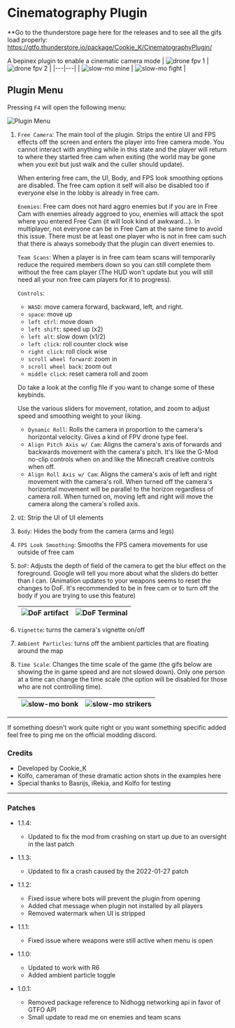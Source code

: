 # Cinematography Plugin

**Go to the thunderstore page here for the releases and to see all the gifs load properly: https://gtfo.thunderstore.io/package/Cookie_K/CinematographyPlugin/

A bepinex plugin to enable a cinematic camera mode 
| ![drone fpv 1](https://i.imgur.com/W00cemO.gif) | ![drone fpv 2](https://i.imgur.com/021Qiji.gif) |
|---|---|
| ![slow-mo mine](https://i.imgur.com/QvpHisJ.gif) | ![slow-mo fight](https://i.imgur.com/mdgretE.gif) |


## Plugin Menu
Pressing `F4` will open the following menu: 

![Plugin Menu](https://i.imgur.com/LV8iRto.png)

1. `Free Camera`: The main tool of the plugin. Strips the entire UI and FPS effects off the screen and enters the player into free camera mode. You cannot interact with anything while in this state and the player will return to where they started free cam when exiting (the world may be gone when you exit but just walk and the culler should update).

    When entering free cam, the UI, Body, and FPS look smoothing options are disabled. The free cam option it self will also be disabled too if everyone else in the lobby is already in free cam.

    `Enemies`: Free cam does not hard aggro enemies but if you are in Free Cam with enemies already aggroed to you, enemies will attack the spot where you entered Free Cam (it will look kind of awkward...). In multiplayer, not everyone can be in Free Cam at the same time to avoid this issue. There must be at least one player who is not in free cam such that there is always somebody that the plugin can divert enemies to. 

    `Team Scans`: When a player is in free cam team scans will temporarily reduce the required members down so you can still complete them without the free cam player (The HUD won't update but you will still need all your non free cam players for it to progress).
  
    `Controls`:
    - `WASD`: move camera forward, backward, left, and right.
    - `space`: move up
    - `left ctrl`: move down
    - `left shift`: speed up (x2)
    - `left alt`: slow down (x1/2)
    - `left click`: roll counter clock wise
    - `right click`: roll clock wise
    - `scroll wheel forward`: zoom in
    - `scroll wheel back`: zoom out
    - `middle click`: reset camera roll and zoom

    Do take a look at the config file if you want to change some of these keybinds.

    Use the various sliders for movement, rotation, and zoom to adjust speed and smoothing weight to your liking.
    - `Dynamic Roll`: Rolls the camera in proportion to the camera's horizontal velocity. Gives a kind of FPV drone type feel.
    - `Align Pitch Axis w/ Cam`: Aligns the camera's axis of forwards and backwards movement with the camera's pitch. It's like the G-Mod no-clip controls when on and like the Minecraft creative controls when off.
    - `Align Roll Axis w/ Cam`: Aligns the camera's axis of left and right movement with the camera's roll. When turned off the camera's horizontal movement will be parallel to the horizon regardless of camera roll. When turned on, moving left and right will move the camera along the camera's rolled axis.

2. `UI`: Strip the UI of UI elements
3. `Body`: Hides the body from the camera (arms and legs)
4. `FPS Look Smoothing`: Smooths the FPS camera movements for use outside of free cam
5. `DoF`: Adjusts the depth of field of the camera to get the blur effect on the foreground. Google will tell you more about what the sliders do better than I can. (Animation updates to your weapons seems to reset the changes to DoF. It's recommended to be in free cam or to turn off the body if you are trying to use this feature)

    | ![DoF artifact](https://i.imgur.com/ymUAgRG.gif) | ![DoF Terminal](https://i.imgur.com/NwQRy0M.gif) |
    |---|---|

6. `Vignette`: turns the camera's vignette on/off 
7. `Ambient Particles`: turns off the ambient particles that are floating around the map
8. `Time Scale`: Changes the time scale of the game (the gifs below are showing the in game speed and are not slowed down). Only one person at a time can change the time scale (the option will be disabled for those who are not controlling time).

    | ![slow-mo bonk](https://i.imgur.com/CTjIc6N.gif) | ![slow-mo strikers](https://i.imgur.com/tapeOp8.gif) |
    |---|---|
---

If something doesn't work quite right or you want something specific added feel free to ping me on the official modding discord.

### Credits

- Developed by Cookie_K
- Kolfo, cameraman of these dramatic action shots in the examples here
- Special thanks to Basrijs, iRekia, and Kolfo for testing
---
### Patches

- 1.1.4:
    - Updated to fix the mod from crashing on start up due to an oversight in the last patch

- 1.1.3:
    - Updated to fix a crash caused by the 2022-01-27 patch 

- 1.1.2: 
    - Fixed issue where bots will prevent the plugin from opening
	- Added chat message when plugin not installed by all players
	- Removed watermark when UI is stripped

- 1.1.1: 
    - Fixed issue where weapons were still active when menu is open

- 1.1.0: 
    - Updated to work with R6
    - Added ambient particle toggle

- 1.0.1: 
    - Removed package reference to Nidhogg networking api in favor of GTFO API
    - Small update to read me on enemies and team scans
